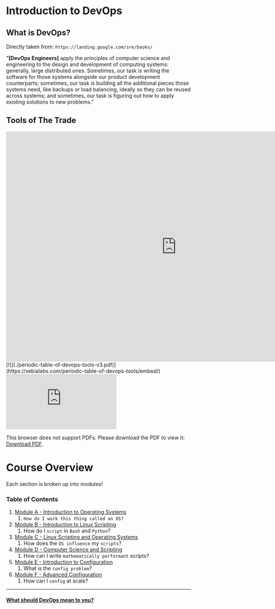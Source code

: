 # Introduction to DevOps 

## What is DevOps?

Directly taken from: `https://landing.google.com/sre/books/`


"**[DevOps Engineers]** apply the principles of computer science and engineering to the design and development of computing systems: generally, large distributed ones. 
Sometimes, our task is writing the software for those systems alongside our product development counterparts; sometimes, our task is building all 
the additional pieces those systems need, like backups or load balancing, ideally so they can be reused across systems; and sometimes, our task is figuring out how to apply
 existing solutions to new problems."


## Tools of The Trade

<iframe src='https://xebialabs.com/periodic-table-of-devops-tools/embed/' style='border:0px #FFFFFF none;' name='Periodic Table of DevOps' scrolling='no' frameborder='1' marginheight='0px' marginwidth='0px' height='625px' width='925px'></iframe>
[![](./periodic-table-of-devops-tools-v3.pdf)](https://xebialabs.com/periodic-table-of-devops-tools/embed/)


<object data="https://xebialabs.com/assets/files/infographics/periodic-table-of-devops-tools-v3.pdf" type="application/pdf" width="700px" height="700px">
    <embed src="https://xebialabs.com/assets/files/infographics/periodic-table-of-devops-tools-v3.pdf">
        <p>This browser does not support PDFs. Please download the PDF to view it: <a href="https://xebialabs.com/assets/files/infographics/periodic-table-of-devops-tools-v3.pdf">Download PDF</a>.</p>
    </embed>
</object>

# Course Overview
Each section is broken up into modules!

### Table of Contents
1. [Module A - Introduction to Operating Systems ](./Module_A/README.md)
	1. `How do I work this thing called an OS?`
2. [Module B - Introduction to Linux Scripting ](./Module_B/README.md)
    1. How do I `script` in `Bash` and `Python`?
3. [Module C - Linux Scripting and Operating Systems ](./Module_C/README.md)
    1. How does the `OS influence` my `scripts`?
4. [Module D - Computer Science and Scripting ](./Module_D/README.md)
    1. How can I write `mathematically performant` scripts? 
5. [Module E - Introduction to Configuration ](./Module_E/README.md)
    1. What is the `config problem`?
6. [Module F - Advanced Configuration ](./Module_F/README.md)
    1. How can I `config` at scale?


---

#### [What should DevOps mean to you?](./devops_story.md)

